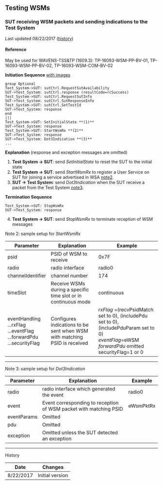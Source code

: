 
## Testing WSMs

### SUT receiving WSM packets and sending indications to the Test System

Last updated 08/22/2017 ([history](#history))

#### Reference
May be used for WAVENS-TSS&TP (1609.3): TP-16093-WSM-PP-BV-01, TP-16093-WSM-PP-BV-02, TP-16093-WSM-COM-BV-02

**Initiation Sequence** [with images]( https://htmlpreview.github.io/?https://github.com/certificationoperatingcouncil/COC_TestSpecs/blob/master/Test%20Sequences/html/16093%WSM%20Rx%20Testing.html)

```puml
group Optional
Test_System->SUT: sutCtrl.RequestSutAvailability
SUT->Test_System: sutCtrl.response (resultCode=rcSuccess)
Test_System->SUT: sutCtrl.RequestSutInfo
SUT->Test_System: sutCtrl.SutResponseInfo
Test_System->SUT: sutCtrl.SetTestId
SUT->Test_System: response
end
|||
Test_System->SUT: SetInitialState **(1)**
SUT->Test_System: response
Test_System->SUT: StartWsmRx **(2)**
SUT->Test_System: response
SUT->Test_System: Dot3Indication **(3)**
...
```

**Explanation** (response and exception messages are omitted)
1. **Test System -> SUT**: send *SetInitialState* to reset the SUT to the initial state
2. **Test System -> SUT**: send *StartWsmRx* to register a User Service on SUT for joining a service advertised in WSA [note2](#note2).
3. **SUT -> Test System**: send *Dot3Indication* when the SUT receive a packet from the Test System [note3](#note3).

**Termination Sequence**

```puml
Test_System->SUT: StopWsmRx
SUT->Test_System: response
```

4. **Test System -> SUT**: send *StopWsmRx* to terminate reception of WSM messages


Note 2: sample setup for <a name=note2>*StartWsmRx*</a>

|Parameter|Explanation|Example|
|---|---|---|
|psid|PSID of WSM to receive|0x7F|
|radio|radio interface|radio0|
|channelIdentifier|channel number|174|
|timeSlot|Receive WSMs during a specific time slot or in continuous mode|continuous|
|eventHandling<br>...rxFlag<br>...eventFlag<br>...forwardPdu<br>...securityFlag|Configures indications to be sent when WSM with matching PSID is received|*rxFlag* =(recvPsidMatch set to 0), (includePdu set to 0), (includePduParam set to 0)<br>*eventFlag*=eWSM<br>*forwardPdu* omitted<br>securityFlag=1 or 0|

---

Note 3: sample setup for <a name=note3>*Dot3Indication*</a>

|Parameter|Explanation|Example|
|---|---|---|
|radio|radio interface which generated the event|radio0|
|event|Event corresponding to reception of WSM packet with matching PSID|eWsmPktRx|
|eventParams|Omitted||
|pdu|Omitted||
|exception|Omitted unless the SUT detected an exception||

---

<a name=history>
History

|Date|Changes|
|---|---|
|8/22/2017|Initial version|


</a>
